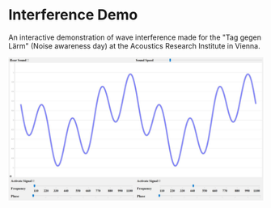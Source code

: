 # Interference Demo

An interactive demonstration of wave interference made for the "Tag gegen Lärm" (Noise awareness day) at the Acoustics Research Institute in Vienna.

![Alt text](/interference.jpg?raw=true "Title")
